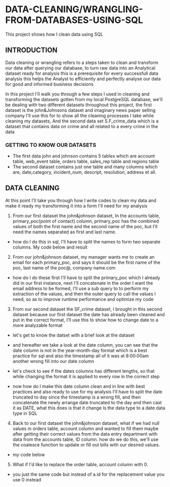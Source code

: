 # DATA-CLEANING/WRANGLING-FROM-DATABASES-USING-SQL
This project shows how I clean data using SQL 

## INTRODUCTION 
Data cleaning or wrangling refers to a steps taken to clean and transform our data after querying our database, to turn raw data into an Analytical dataset ready for analysis this is a prerequisite for every successfull data analysis
this helps the Analyst to efficiently and perfectly analyse our data for good and informed business decisions 

In this project I'll walk you through a few steps I used in cleaning and transforming the datasets gotten from my local PostgreSQL database, we'll be dealing with two different datasets throughout this project, the first dataset is the john&Johnsons dataset and imaginary news paper selling company I'll use this for to show all the cleaning 
processes I take while cleaning my datasets, And the second data set S.F_crime_data which is a dataset that contains data on crime and all related to a every crime in the data 
 
### GETTING TO KNOW OUR DATASETS 
- The first data john and johnson contains 5 tables which are account table, web_event table, orders table, sales_rep table and regions table 
- The second dataset contains just one table and many columns which are, date,category, incident_num, descript, resolution, address et all. 

## DATA CLEANING 
At this point I'll take you through how I write codes to clean my data and make it ready my transforming it into a form I'll need for my analysis 
 
1. From our first dataset the john&johnson dataset, In the accounts table, primary_poc(point of contact) column, primary_poc has the combined values of both the first name and the second name of the poc, but I'll need the names separated as first and last name. 
- how do I do this in sql, I'll have to split the names to form two separate columns. My code below and result 

2. From our john&johnson dataset, my manager wants me to create an email for each primary_poc, and says it should be the first name of the poc, last name of the poc@, company name.com 
- how do I do these first I'll have to split the primary_poc which I already did in our first instance, next I'll concatenate in the order I want the email address to be formed, I'll use a sub query to to perform my extraction of the values, and then the outer query to call the values I need, so as to improve runtime performance and optimize my code 

3. From our second dataset the SF_crime dataset, I brought in this second dataset because our first dataset the date has already been cleaned and put in the correct format, I'll use this to show how to change date to a more analyzable format 
- let's get to know the datset with a brief look at the dataset

- and hereafter we take a look at the date column, you can see that the date column is not in the year-month-day format which is a best practice for sql and also the timestamp all of it was at 8:00:00am another wrong fill into our date column

- let's check to see if the dates columns has different lengths, so that while changing the format it is applied to every row in the correct step

- now how do I make this date column clean and in line with best practices and also ready to use for my analysis I'll have to split the date truncated to day since the timestamp is a wrong fill, and then concatenate the newly arrange date truncated to the day and then cast it as DATE, what this does is that it change ls the data type to a date data type in SQL 

4. Back to our first dataset the john&johnson dataset, what if we had null values in orders table, account column and wanted to fill them maybe after getting their correct values from the data entry department with data from the accounts table, ID column. how do we do this, we'll use the coalesce function to update or fill out bills with our desired values.
- my code below 

5. What if I'd like to replace the order table, account column with 0. 
- you just the same code but instead of a.id for the replacement value you use 0 instead

